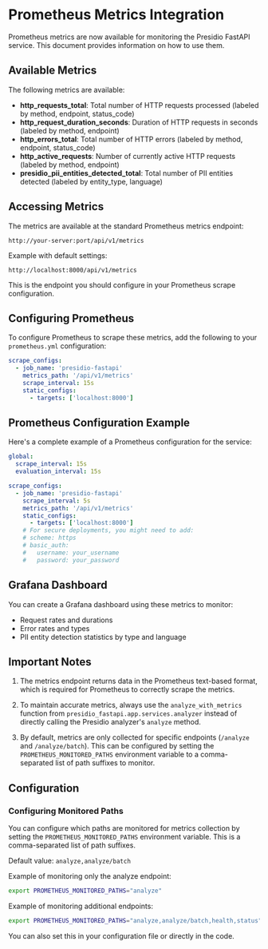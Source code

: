 # Prometheus Metrics Integration

Prometheus metrics are now available for monitoring the Presidio FastAPI service. This document provides information on how to use them.

## Available Metrics

The following metrics are available:

- **http_requests_total**: Total number of HTTP requests processed (labeled by method, endpoint, status_code)
- **http_request_duration_seconds**: Duration of HTTP requests in seconds (labeled by method, endpoint)
- **http_errors_total**: Total number of HTTP errors (labeled by method, endpoint, status_code)
- **http_active_requests**: Number of currently active HTTP requests (labeled by method, endpoint)
- **presidio_pii_entities_detected_total**: Total number of PII entities detected (labeled by entity_type, language)

## Accessing Metrics

The metrics are available at the standard Prometheus metrics endpoint:

```
http://your-server:port/api/v1/metrics
```

Example with default settings:
```
http://localhost:8000/api/v1/metrics
```

This is the endpoint you should configure in your Prometheus scrape configuration.

## Configuring Prometheus

To configure Prometheus to scrape these metrics, add the following to your `prometheus.yml` configuration:

```yaml
scrape_configs:
  - job_name: 'presidio-fastapi'
    metrics_path: '/api/v1/metrics'
    scrape_interval: 15s
    static_configs:
      - targets: ['localhost:8000']
```

## Prometheus Configuration Example

Here's a complete example of a Prometheus configuration for the service:

```yaml
global:
  scrape_interval: 15s
  evaluation_interval: 15s

scrape_configs:
  - job_name: 'presidio-fastapi'
    scrape_interval: 5s
    metrics_path: '/api/v1/metrics'
    static_configs:
      - targets: ['localhost:8000']
    # For secure deployments, you might need to add:
    # scheme: https
    # basic_auth:
    #   username: your_username
    #   password: your_password
```

## Grafana Dashboard

You can create a Grafana dashboard using these metrics to monitor:
- Request rates and durations
- Error rates and types
- PII entity detection statistics by type and language

## Important Notes

1. The metrics endpoint returns data in the Prometheus text-based format, which is required for Prometheus to correctly scrape the metrics.

2. To maintain accurate metrics, always use the `analyze_with_metrics` function from `presidio_fastapi.app.services.analyzer` instead of directly calling the Presidio analyzer's `analyze` method.

4. By default, metrics are only collected for specific endpoints (`/analyze` and `/analyze/batch`). This can be configured by setting the `PROMETHEUS_MONITORED_PATHS` environment variable to a comma-separated list of path suffixes to monitor.

## Configuration

### Configuring Monitored Paths

You can configure which paths are monitored for metrics collection by setting the `PROMETHEUS_MONITORED_PATHS` environment variable. This is a comma-separated list of path suffixes.

Default value: `analyze,analyze/batch`

Example of monitoring only the analyze endpoint:

```bash
export PROMETHEUS_MONITORED_PATHS="analyze"
```

Example of monitoring additional endpoints:

```bash
export PROMETHEUS_MONITORED_PATHS="analyze,analyze/batch,health,status"
```

You can also set this in your configuration file or directly in the code.
